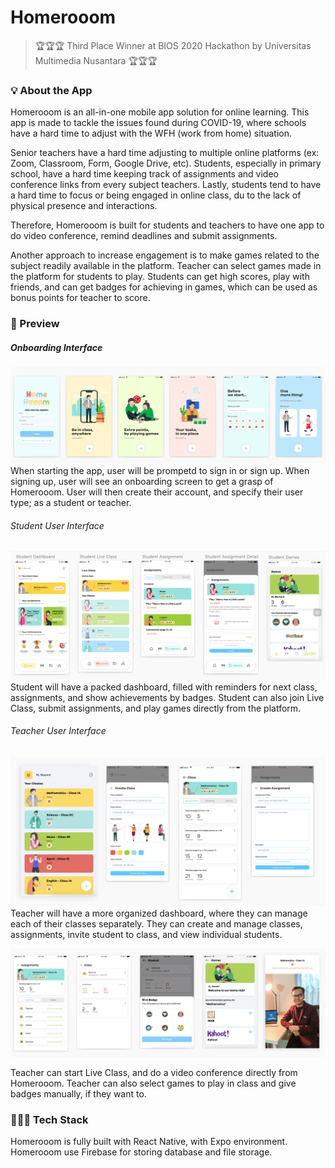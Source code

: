 # Homerooom

> 🏆🏆🏆 Third Place Winner at BIOS 2020 Hackathon by Universitas Multimedia Nusantara 🏆🏆🏆

### 💡 About the App
Homerooom is an all-in-one mobile app solution for online learning. This app is made to tackle the issues found during COVID-19, where schools have a hard time to adjust with the WFH (work from home) situation.

Senior teachers have a hard time adjusting to multiple online platforms (ex: Zoom, Classroom, Form, Google Drive, etc). Students, especially in primary school, have a hard time keeping track of assignments and video conference links from every subject teachers. Lastly, students tend to have a hard time to focus or being engaged in online class, du to the lack of physical presence and interactions.

Therefore, Homerooom is built for students and teachers to have one app to do video conference, remind deadlines and submit assignments.

Another approach to increase engagement is to make games related to the subject readily available in the platform. Teacher can select games made in the platform for students to play. Students can get high scores, play with friends, and can get badges for achieving in games, which can be used as bonus points for teacher to score.

### 👀 Preview

##### Onboarding Interface
![Onboarding View](src/Assets/screenshots/onboarding.jpg)
When starting the app, user will be prompetd to sign in or sign up. When signing up, user will see an onboarding screen to get a grasp of Homerooom. User will then create their account, and specify their user type; as a student or teacher.

###### Student User Interface
![Student View](src/Assets/screenshots/student.png)
Student will have a packed dashboard, filled with reminders for next class, assignments, and show achievements by badges. Student can also join Live Class, submit assignments, and play games directly from the platform.

###### Teacher User Interface

![Teacher View 1](src/Assets/screenshots/teacher-1.jpg)
Teacher will have a more organized dashboard, where they can manage each of their classes separately. They can create and manage classes, assignments, invite student to class, and view individual students.

![Teacher View 2](src/Assets/screenshots/teacher-2.jpg)

Teacher can start Live Class, and do a video conference directly from Homerooom. Teacher can also select games to play in class and give badges manually, if they want to.

### 👨🏻‍💻 Tech Stack
Homerooom is fully built with React Native, with Expo environment. Homerooom use Firebase for storing database and file storage.





